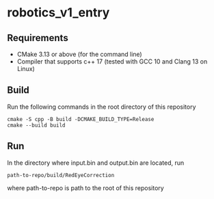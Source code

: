 # robotics_v1_entry

## Requirements
  + CMake 3.13 or above (for the command line)
  + Compiler that supports c++ 17 (tested with GCC 10 and Clang 13 on Linux)
## Build

Run the following commands in the root directory of this repository

```
cmake -S cpp -B build -DCMAKE_BUILD_TYPE=Release
cmake --build build
```
## Run
In the directory where input.bin and output.bin are located, run
```
path-to-repo/build/RedEyeCorrection
```
where path-to-repo is path to the root of this repository